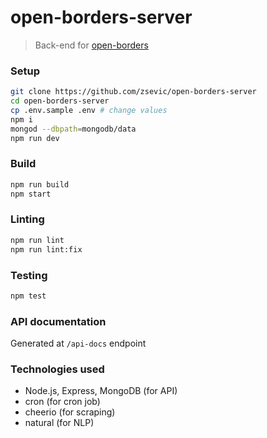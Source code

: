 # open-borders-server

> Back-end for [open-borders](https://github.com/zsevic/open-borders)

### Setup

```bash
git clone https://github.com/zsevic/open-borders-server
cd open-borders-server
cp .env.sample .env # change values
npm i
mongod --dbpath=mongodb/data
npm run dev
```

### Build

```bash
npm run build
npm start
```

### Linting

```bash
npm run lint
npm run lint:fix
```

### Testing

```bash
npm test
```

### API documentation

Generated at `/api-docs` endpoint

### Technologies used

- Node.js, Express, MongoDB (for API)
- cron (for cron job)
- cheerio (for scraping)
- natural (for NLP)
